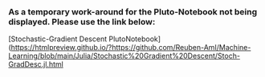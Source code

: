 ### As a temporary work-around for the Pluto-Notebook not being displayed. Please use the link below:
[Stochastic-Gradient Descent PlutoNotebook](https://htmlpreview.github.io/?https://github.com/Reuben-AmI/Machine-Learning/blob/main/Julia/Stochastic%20Gradient%20Descent/Stoch-GradDesc.jl.html
